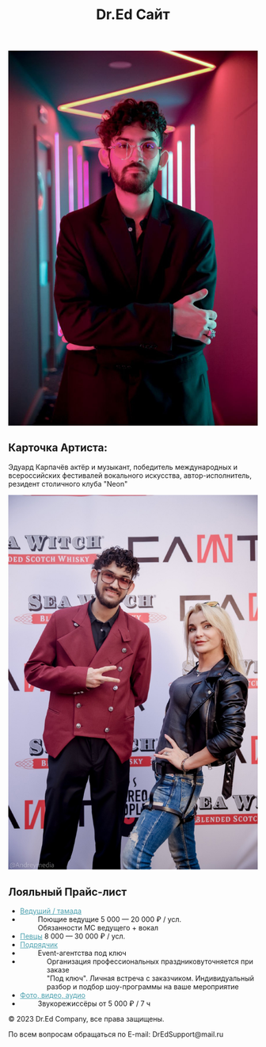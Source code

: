 
<!DOCTYPE html>
<html lang="ru">
<head>
    <meta charset="UTF-8">
    <meta name="viewport" content="width=device-width, initial-scale=1.0">
	
</head>
<body>

<header>
    <h1>Dr.Ed Сайт</h1>
</header>

<div class="container">
    <div class="content">
        <div class="image">
            <img src="sas\photo_2024-09-07_11-09-18.jpg" alt="Эдуард Карпачёв во плоти">
        </div>
        <div class="text">
            <h2>Карточка Артиста:</h2>
            <p>Эдуард Карпачёв актёр и музыкант, победитель международных и всероссийских фестивалей вокального искусства, автор-исполнитель, резидент столичного клуба "Neon" </p>
        </div>
    </div>
</div>

</footer>
 <div class="content">
        <div class="image">
            <img src="sas\l-5S_E1sQNk.jpg" alt="Эдуард с Зиверт">
        </div>
        <div class="text">
            <h2>Лояльный Прайс-лист</h2>
<ul><li><span class=" bld"><a href="/artisty/veduwiyi-tamada" style="color:#4ca1af;">Ведущий / тамада</a></span><span class="bld"></span></li><li style="padding-left:36px;"><span class="">Поющие ведущие </span><span class="bld">5 000 — 20 000 ₽<span class="smll"> / усл.</span></span><div class="pcomm">Обязанности МС ведущего + вокал</div></li><li><span class=" bld"><a href="/artisty/pevcy" style="color:#4ca1af;">Певцы</a></span><span class="bld"> 8 000 — 30 000 ₽<span class="smll"> / усл.</span></span></li><li><span class=" bld"><a href="/artisty/podryadchiki" style="color:#4ca1af;">Подрядчик</a></span><span class="bld"></span></li><li style="padding-left:36px;"><span class="">Event-агентства под ключ</span><span class="bld"></span></li><li style="padding-left:54px;"><span class="">Организация профессиональных праздников</span><span class="bld"><span class="smll">уточняется при заказе</span></span><div class="pcomm">"Под ключ". Личная встреча с заказчиком. Индивидуальный разбор и подбор шоу-программы на ваше мероприятие</div></li><li><span class=" bld"><a href="/artisty/foto-video-audio" style="color:#4ca1af;">Фото, видео, аудио</a></span><span class="bld"></span></li><li style="padding-left:36px;"><span class="">Звукорежиссёры </span><span class="bld">от 5 000 ₽<span class="smll"> / 7 ч</span></span></li></ul> </div>
        </div>
    </div>
</div>

</footer>

<footer>
    <p>&copy; 2023 Dr.Ed Company, все права защищены.</p>
</body>
</html>
По всем вопросам обращаться по E-mail: DrEdSupport@mail.ru
